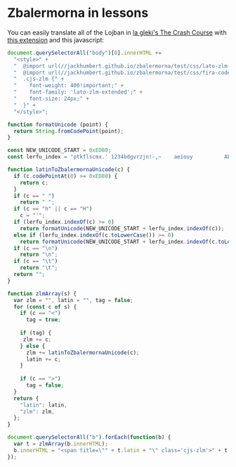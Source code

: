 # Zbalermorna in lessons

You can easily translate all of the Lojban in [la gleki's The Crash Course](https://mw.lojban.org/papri/The_Crash_Course_(a_draft)) with [this extension](https://chrome.google.com/webstore/detail/custom-javascript-for-web/ddbjnfjiigjmcpcpkmhogomapikjbjdk) and this javascript:

```js
document.querySelectorAll("body")[0].innerHTML += 
  "<style>" +
  "  @import url(//jackhumbert.github.io/zbalermorna/test/css/lato-zlm-extended.css);" +
  "  @import url(//jackhumbert.github.io/zbalermorna/test/css/fira-code.css);" +
  "  .cjs-zlm {" +
  "    font-weight: 400!important;" + 
  "    font-family: 'lato-zlm-extended';" + 
  "    font-size: 24px;" +
  "  }" +
  "</style>";

function formatUnicode (point) {
  return String.fromCodePoint(point);
}

const NEW_UNICODE_START = 0xED80;
const lerfu_index = "ptkflscmx.' 1234bdgvrzjn!-,~    aeiouy          AEIOUY";

function latinToZbalermornaUnicode(c) {
  if (c.codePointAt(0) >= 0xED80) {
    return c;
  }
  if (c == " ")
    return " ";
  if (c == "h" || c == "H")
    c = "'";
  if (lerfu_index.indexOf(c) >= 0)
    return formatUnicode(NEW_UNICODE_START + lerfu_index.indexOf(c));
  else if (lerfu_index.indexOf(c.toLowerCase()) >= 0)
    return formatUnicode(NEW_UNICODE_START + lerfu_index.indexOf(c.toLowerCase()));
  if (c == "\n")
    return "\n";
  if (c == "\t")
    return "\t";
  return "";
}

function zlmArray(s) {
  var zlm = "", latin = "", tag = false;
  for (const c of s) {
    if (c == "<")
      tag = true;
    
    if (tag) {
     zlm += c; 
    } else {
      zlm += latinToZbalermornaUnicode(c);
      latin += c;
    }
    
    if (c == ">")
      tag = false;
  }
  return {
    "latin": latin,
    "zlm": zlm,
  };
}

document.querySelectorAll("b").forEach(function(b) {
  var t = zlmArray(b.innerHTML);
  b.innerHTML = "<span title=\"" + t.latin + "\" class='cjs-zlm'>" + t.zlm + "</span>";
});
```